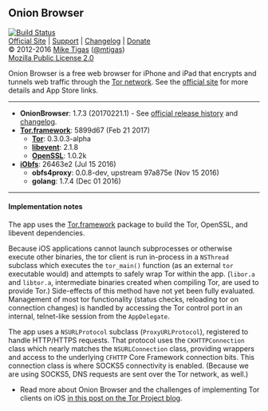 ## Onion Browser

[![Build Status](https://travis-ci.org/mtigas/OnionBrowser.svg?branch=1.X)](https://travis-ci.org/mtigas/OnionBrowser)  
[Official Site][official] | [Support][help] | [Changelog][changelog] | [Donate][donate]  
&copy; 2012-2016 [Mike Tigas][miketigas] ([@mtigas](https://twitter.com/mtigas))  
[Mozilla Public License 2.0][license]

Onion Browser is a free web browser for iPhone and iPad that encrypts and tunnels web traffic through the [Tor network][tor]. See the [official site][official] for more details
and App Store links.

---

* **OnionBrowser**: 1.7.3 (20170221.1) - See [official release history][releases] and [changelog][changelog].
* **[Tor.framework][Tor.framework]**: 5899d67 (Feb 21 2017)
  * **[Tor][tor]**: 0.3.0.3-alpha
  * **[libevent][libevent]**: 2.1.8
  * **[OpenSSL][openssl]**: 1.0.2k
* **[iObfs][iobfs]**: 26463e2 (Jul 15 2016)
  * **obfs4proxy**: 0.0.8-dev, upstream 97a875e (Nov 15 2016)
  * **golang**: 1.7.4 (Dec 01 2016)

[official]: https://mike.tig.as/onionbrowser/
[help]: https://mike.tig.as/onionbrowser/help/
[releases]: https://github.com/mtigas/OnionBrowser/releases
[changelog]: https://raw.github.com/mtigas/OnionBrowser/1.X/CHANGES.txt
[donate]: https://mike.tig.as/onionbrowser/#support-project
[miketigas]: https://mike.tig.as/
[license]: https://github.com/mtigas/OnionBrowser/blob/1.X/LICENSE
[Tor.framework]: https://github.com/iCepa/Tor.framework
[tor]: https://www.torproject.org/
[libevent]: http://libevent.org/
[openssl]: https://www.openssl.org/
[iobfs]: https://github.com/mtigas/iObfs

---

#### Implementation notes

The app uses the [Tor.framework][Tor.framework] package to build the Tor, OpenSSL, and libevent
dependencies.

Because iOS applications cannot launch subprocesses or otherwise execute other
binaries, the tor client is run in-process in a `NSThread` subclass which
executes the `tor_main()` function (as an external `tor` executable would)
and attempts to safely wrap Tor within the app. (`libor.a` and
`libtor.a`, intermediate binaries created when compiling Tor, are used to
provide Tor.) Side-effects of this method have not yet been fully evaluated.
Management of most tor functionality (status checks, reloading tor on connection
changes) is handled by accessing the Tor control port in an internal, telnet-like
session from the `AppDelegate`.

The app uses a `NSURLProtocol` subclass (`ProxyURLProtocol`), registered to
handle HTTP/HTTPS requests. That protocol uses the `CKHTTPConnection` class
which nearly matches the `NSURLConnection` class, providing wrappers and access
to the underlying `CFHTTP` Core Framework connection bits. This connection
class is where SOCKS5 connectivity is enabled. (Because we are using SOCKS5,
DNS requests are sent over the Tor network, as well.)

* Read more about Onion Browser and the challenges of implementing Tor clients on iOS
[in this post on the Tor Project blog](https://blog.torproject.org/blog/tor-heart-onion-browser-and-more-ios-tor).
